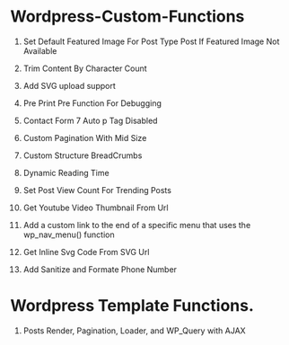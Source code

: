 # Wordpress-Custom-Functions

1. Set Default Featured Image For Post Type Post If Featured Image Not Available

2. Trim Content By Character Count

3. Add SVG upload support

4. Pre Print Pre Function For Debugging

5. Contact Form 7 Auto p Tag Disabled

6. Custom Pagination With Mid Size

7. Custom Structure BreadCrumbs

8. Dynamic Reading Time

9. Set Post View Count For Trending Posts 

10. Get Youtube Video Thumbnail From Url 

11. Add a custom link to the end of a specific menu that uses the wp_nav_menu() function 

12. Get Inline Svg Code From SVG Url 

13. Add Sanitize and Formate Phone Number


# Wordpress Template Functions.

1. Posts Render, Pagination, Loader, and WP_Query with AJAX
